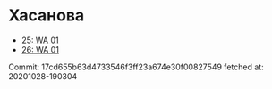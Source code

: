 # Хасанова
- [25: WA 01](25.md)
- [26: WA 01](26.md)

Commit: 17cd655b63d4733546f3ff23a674e30f00827549
 fetched at: 20201028-190304
